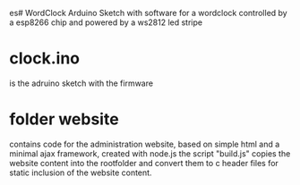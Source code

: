 es# WordClock
Arduino Sketch with software for a wordclock controlled by a esp8266 chip and powered by a ws2812 led stripe

# clock.ino
is the adruino sketch with the firmware

# folder website
contains code for the administration website, based on simple html and a minimal ajax framework, created with node.js
the script "build.js" copies the website content into the rootfolder and convert them to c header files for static inclusion of the website content.

